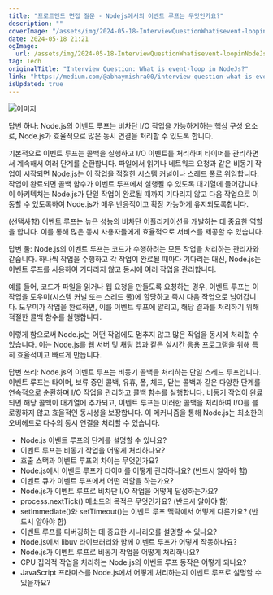 ```yaml
---
title: "프로트엔드 면접 질문 - Nodejs에서의 이벤트 루프는 무엇인가요?"
description: ""
coverImage: "/assets/img/2024-05-18-InterviewQuestionWhatisevent-loopinNodeJs_0.png"
date: 2024-05-18 21:21
ogImage:
  url: /assets/img/2024-05-18-InterviewQuestionWhatisevent-loopinNodeJs_0.png
tag: Tech
originalTitle: "Interview Question: What is event-loop in NodeJs?"
link: "https://medium.com/@abhaymishra00/interview-question-what-is-event-loop-in-nodejs-9c96dcbc420f"
isUpdated: true
---
```


![이미지](/assets/img/2024-05-18-InterviewQuestionWhatisevent-loopinNodeJs_0.png)

답변 하나: Node.js의 이벤트 루프는 비차단 I/O 작업을 가능하게하는 핵심 구성 요소로, Node.js가 효율적으로 많은 동시 연결을 처리할 수 있도록 합니다.

기본적으로 이벤트 루프는 콜백을 실행하고 I/O 이벤트를 처리하며 타이머를 관리하면서 계속해서 여러 단계를 순환합니다. 파일에서 읽기나 네트워크 요청과 같은 비동기 작업이 시작되면 Node.js는 이 작업을 적절한 시스템 커널이나 스레드 풀로 위임합니다. 작업이 완료되면 콜백 함수가 이벤트 루프에서 실행될 수 있도록 대기열에 들어갑니다. 이 아키텍처는 Node.js가 단일 작업이 완료될 때까지 기다리지 않고 다음 작업으로 이동할 수 있도록하여 Node.js가 매우 반응적이고 확장 가능하게 유지되도록합니다.

(선택사항) 이벤트 루프는 높은 성능의 비차단 어플리케이션을 개발하는 데 중요한 역할을 합니다. 이를 통해 많은 동시 사용자들에게 효율적으로 서비스를 제공할 수 있습니다.

<!-- seedividend - 사각형 -->

<ins class="adsbygoogle"
     style="display:block"
     data-ad-client="ca-pub-4877378276818686"
     data-ad-slot="1898504329"
     data-ad-format="auto"
     data-full-width-responsive="true"></ins>

<script>
     (adsbygoogle = window.adsbygoogle || []).push({});
</script>

답변 둘: Node.js의 이벤트 루프는 코드가 수행하려는 모든 작업을 처리하는 관리자와 같습니다. 하나씩 작업을 수행하고 각 작업이 완료될 때마다 기다리는 대신, Node.js는 이벤트 루프를 사용하여 기다리지 않고 동시에 여러 작업을 관리합니다.

예를 들어, 코드가 파일을 읽거나 웹 요청을 만들도록 요청하는 경우, 이벤트 루프는 이 작업을 도우미(시스템 커널 또는 스레드 풀)에 할당하고 즉시 다음 작업으로 넘어갑니다. 도우미가 작업을 완료하면, 이를 이벤트 루프에 알리고, 해당 결과를 처리하기 위해 적절한 콜백 함수를 실행합니다.

이렇게 함으로써 Node.js는 어떤 작업에도 멈추지 않고 많은 작업을 동시에 처리할 수 있습니다. 이는 Node.js를 웹 서버 및 채팅 앱과 같은 실시간 응용 프로그램을 위해 특히 효율적이고 빠르게 만듭니다.

답변 쓰리: Node.js의 이벤트 루프는 비동기 콜백을 처리하는 단일 스레드 루프입니다. 이벤트 루프는 타이머, 보류 중인 콜백, 유휴, 폴, 체크, 닫는 콜백과 같은 다양한 단계를 연속적으로 순환하며 I/O 작업을 관리하고 콜백 함수를 실행합니다. 비동기 작업이 완료되면 해당 콜백이 대기열에 추가되고, 이벤트 루프는 이러한 콜백을 처리하여 I/O를 블로킹하지 않고 효율적인 동시성을 보장합니다. 이 메커니즘을 통해 Node.js는 최소한의 오버헤드로 다수의 동시 연결을 처리할 수 있습니다.

<!-- seedividend - 사각형 -->

<ins class="adsbygoogle"
     style="display:block"
     data-ad-client="ca-pub-4877378276818686"
     data-ad-slot="1898504329"
     data-ad-format="auto"
     data-full-width-responsive="true"></ins>

<script>
     (adsbygoogle = window.adsbygoogle || []).push({});
</script>

- Node.js 이벤트 루프의 단계를 설명할 수 있나요?
- 이벤트 루프는 비동기 작업을 어떻게 처리하나요?
- 호출 스택과 이벤트 루프의 차이는 무엇인가요?
- Node.js에서 이벤트 루프가 타이머를 어떻게 관리하나요? (반드시 알아야 함)
- 이벤트 큐가 이벤트 루프에서 어떤 역할을 하는가요?
- Node.js가 이벤트 루프로 비차단 I/O 작업을 어떻게 달성하는가요?
- process.nextTick() 메소드의 목적은 무엇인가요? (반드시 알아야 함)
- setImmediate()와 setTimeout()는 이벤트 루프 맥락에서 어떻게 다른가요? (반드시 알아야 함)
- 이벤트 루프를 디버깅하는 데 중요한 시나리오를 설명할 수 있나요?
- Node.js에서 libuv 라이브러리와 함께 이벤트 루프가 어떻게 작동하나요?
- Node.js가 이벤트 루프로 비동기 작업을 어떻게 처리하나요?
- CPU 집약적 작업을 처리하는 Node.js의 이벤트 루프 동작은 어떻게 되나요?
- JavaScript 프라미스를 Node.js에서 어떻게 처리하는지 이벤트 루프로 설명할 수 있을까요?
